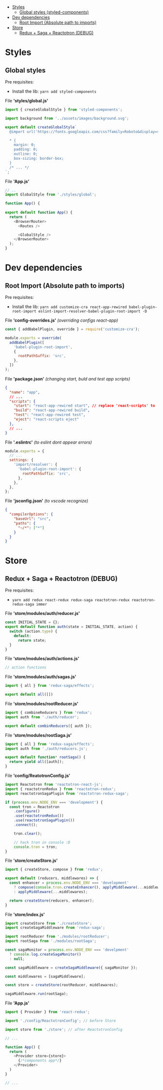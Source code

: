 - [Styles](#styles)
  - [Global styles (styled-components)](#global-styles)
- [Dev dependencies](#dev-dependencies)
  - [Root Import (Absolute path to imports)](#root-import-absolute-path-to-imports)
- [Store](#store)
  - [Redux + Saga + Reactotron (DEBUG)](#redux--saga--reactotron-debug)

# Styles
## Global styles
Pre requisites:
 - Install the lib: `yarn add styled-components`

File **'styles/global.js'**
```js
import { createGlobalStyle } from 'styled-components';

import background from '../assets/images/background.svg';

export default createGlobalStyle`
  @import url('https://fonts.googleapis.com/css?family=Roboto&display=swap');

  * {
    margin: 0;
    padding: 0;
    outline: 0;
    box-sizing: border-box;
  }
  /* ... */
`;
```

File **'App.js'**
```js
// ..
import GlobalStyle from './styles/global';

function App() {
  
export default function App() {
  return (
    <BrowserRouter>
      <Routes />

      <GlobalStyle />
    </BrowserRouter>
  );
}
```

# Dev dependencies
## Root Import (Absolute path to imports)
Pre requisites:
 - Install the lib: `yarn add customize-cra react-app-rewired babel-plugin-root-import eslint-import-resolver-babel-plugin-root-import -D`

File **'config-overrides.js'** *(overriding configs react-app)*
```js
const { addBabelPlugin, override } = require('customize-cra');

module.exports = override(
  addBabelPlugin([
    'babel-plugin-root-import',
    {
      rootPathSuffix: 'src',
    },
  ])
);
```

File **'package.json'** *(changing start, buld and test app scripts)*
```json
{
  "name": "app",
  // ... 
  "scripts": {
    "start": "react-app-rewired start", // replace 'react-scripts' to 'react-app-rewired'
    "build": "react-app-rewired build",
    "test": "react-app-rewired test",
    "eject": "react-scripts eject"
  },
  // ...
}
```

File **'.eslintrc'** *(to eslint dont appear errors)*
```js
module.exports = {
  // ...
  settings: {
    'import/resolver': {
      'babel-plugin-root-import': {
        rootPathSuffix: 'src',
      },
    },
  },
};

```

File **'jsconfig.json'** *(to vscode recognize)*
```json
{
  "compilerOptions": {
    "baseUrl": "src",
    "paths": {
      "~/*": ["*"]
    }
  }
}
```
# Store
## Redux + Saga + Reactotron (DEBUG)
Pre requisites: 
  - `yarn add redux react-redux redux-saga reactotron-redux reactotron-redux-saga immer`

File **'store/modules/auth/reducer.js'**
```js
const INITIAL_STATE = {};
export default function auth(state = INITIAL_STATE, action) {
  switch (action.type) {
    default:
      return state;
  }
}
```

File **'store/modules/auth/actions.js'**
```js
// action functions
```

File **'store/modules/auth/sagas.js'**
```js
import { all } from 'redux-saga/effects';

export default all([])
```

File **'store/modules/rootReducer.js'**
```js
import { combineReducers } from 'redux';
import auth from './auth/reducer';

export default combinReducers({ auth });
```

File **'store/modules/rootSaga.js'**
```js
import { all } from 'redux-saga/effects';
import auth from './auth/reducers.js';

export default function* rootSaga() {
  return yield all([auth]);
}
```

File **'config/ReatotronConfig.js'**
```js
import Reactotron from 'reactotron-react-js';
import { reactotronRedux } from 'reactotron-redux';
import reactotronSagaPlugin from 'reactotron-redux-saga';

if (process.env.NODE_ENV === 'development') {
  const tron = Reactotron
    .configure()
    .use(reactotronRedux())
    .use(reactotronSagaPlugin())
    .connect();

    tron.clear();

    // hack tron in console :D
    console.tron = tron;
}
```

File **'store/createStore.js'**
```js
import { createStore, compose } from 'redux';

export default (reducers, middlewares) => {
  const enhancer = process.env.NODE_ENV === 'development'
    ? compose(console.tron.createEnhancer(), applyMiddleware(...middlewares))
    : applyMiddleware(...middlewares);

  return createStore(reducers, enhancer);
}
```

File **'store/index.js'**
```js
import createStore from './createStore';
import createSagaMiddleware from 'redux-saga';

import rootReducer from './modules/rootReducer';
import rootSaga from './modules/rootSaga';

const sagaMonitor = process.env.NODE_ENV === 'develpment'
  ? console.log.createSagaMonitor()
  : null;

const sagaMiddleware = createSagaMiddleware({ sagaMonitor });

const middlewares = [sagaMiddleware];

const store = createStore(rootReducer, middlewares);

sagaMiddleware.run(rootSaga);
```

File **'App.js'**
```js
import { Provider } from 'react-redux';

import './config/ReactotronConfig'; // before Store

import store from './store'; // after ReactotronConfig

// ...

function App() {
  return (
    <Provider store={store}>
      {/*components app*/}
    </Provider>
  )
}

// ...
```